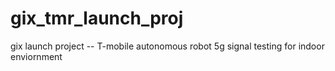 # gix_tmr_launch_proj
gix launch project -- T-mobile autonomous robot 5g signal testing for indoor enviornment
